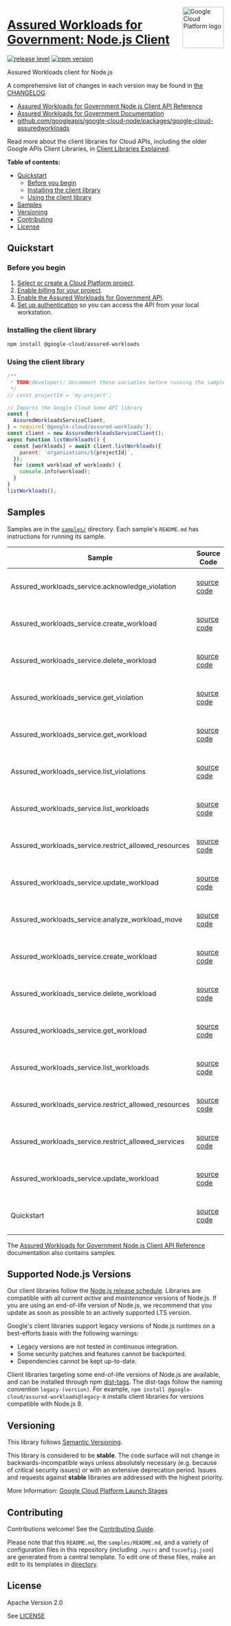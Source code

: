 [//]: # "This README.md file is auto-generated, all changes to this file will be lost."
[//]: # "To regenerate it, use `python -m synthtool`."
<img src="https://avatars2.githubusercontent.com/u/2810941?v=3&s=96" alt="Google Cloud Platform logo" title="Google Cloud Platform" align="right" height="96" width="96"/>

# [Assured Workloads for Government: Node.js Client](https://github.com/googleapis/google-cloud-node/tree/main/packages/google-cloud-assuredworkloads)

[![release level](https://img.shields.io/badge/release%20level-stable-brightgreen.svg?style=flat)](https://cloud.google.com/terms/launch-stages)
[![npm version](https://img.shields.io/npm/v/@google-cloud/assured-workloads.svg)](https://www.npmjs.org/package/@google-cloud/assured-workloads)




Assured Workloads client for Node.js


A comprehensive list of changes in each version may be found in
[the CHANGELOG](https://github.com/googleapis/google-cloud-node/tree/main/packages/google-cloud-assuredworkloads/CHANGELOG.md).

* [Assured Workloads for Government Node.js Client API Reference][client-docs]
* [Assured Workloads for Government Documentation][product-docs]
* [github.com/googleapis/google-cloud-node/packages/google-cloud-assuredworkloads](https://github.com/googleapis/google-cloud-node/tree/main/packages/google-cloud-assuredworkloads)

Read more about the client libraries for Cloud APIs, including the older
Google APIs Client Libraries, in [Client Libraries Explained][explained].

[explained]: https://cloud.google.com/apis/docs/client-libraries-explained

**Table of contents:**


* [Quickstart](#quickstart)
  * [Before you begin](#before-you-begin)
  * [Installing the client library](#installing-the-client-library)
  * [Using the client library](#using-the-client-library)
* [Samples](#samples)
* [Versioning](#versioning)
* [Contributing](#contributing)
* [License](#license)

## Quickstart

### Before you begin

1.  [Select or create a Cloud Platform project][projects].
1.  [Enable billing for your project][billing].
1.  [Enable the Assured Workloads for Government API][enable_api].
1.  [Set up authentication][auth] so you can access the
    API from your local workstation.

### Installing the client library

```bash
npm install @google-cloud/assured-workloads
```


### Using the client library

```javascript
/**
 * TODO(developer): Uncomment these variables before running the sample.
 */
// const projectId = 'my-project';

// Imports the Google Cloud Some API library
const {
  AssuredWorkloadsServiceClient,
} = require('@google-cloud/assured-workloads');
const client = new AssuredWorkloadsServiceClient();
async function listWorkloads() {
  const [workloads] = await client.listWorkloads({
    parent: `organizations/${projectId}`,
  });
  for (const workload of workloads) {
    console.info(workload);
  }
}
listWorkloads();

```



## Samples

Samples are in the [`samples/`](https://github.com/googleapis/google-cloud-node/tree/main/packages/google-cloud-assuredworkloads/samples) directory. Each sample's `README.md` has instructions for running its sample.

| Sample                      | Source Code                       | Try it |
| --------------------------- | --------------------------------- | ------ |
| Assured_workloads_service.acknowledge_violation | [source code](https://github.com/googleapis/google-cloud-node/blob/main/packages/google-cloud-assuredworkloads/samples/generated/v1/assured_workloads_service.acknowledge_violation.js) | [![Open in Cloud Shell][shell_img]](https://console.cloud.google.com/cloudshell/open?git_repo=https://github.com/googleapis/google-cloud-node&page=editor&open_in_editor=packages/google-cloud-assuredworkloads/samples/generated/v1/assured_workloads_service.acknowledge_violation.js,packages/google-cloud-assuredworkloads/samples/README.md) |
| Assured_workloads_service.create_workload | [source code](https://github.com/googleapis/google-cloud-node/blob/main/packages/google-cloud-assuredworkloads/samples/generated/v1/assured_workloads_service.create_workload.js) | [![Open in Cloud Shell][shell_img]](https://console.cloud.google.com/cloudshell/open?git_repo=https://github.com/googleapis/google-cloud-node&page=editor&open_in_editor=packages/google-cloud-assuredworkloads/samples/generated/v1/assured_workloads_service.create_workload.js,packages/google-cloud-assuredworkloads/samples/README.md) |
| Assured_workloads_service.delete_workload | [source code](https://github.com/googleapis/google-cloud-node/blob/main/packages/google-cloud-assuredworkloads/samples/generated/v1/assured_workloads_service.delete_workload.js) | [![Open in Cloud Shell][shell_img]](https://console.cloud.google.com/cloudshell/open?git_repo=https://github.com/googleapis/google-cloud-node&page=editor&open_in_editor=packages/google-cloud-assuredworkloads/samples/generated/v1/assured_workloads_service.delete_workload.js,packages/google-cloud-assuredworkloads/samples/README.md) |
| Assured_workloads_service.get_violation | [source code](https://github.com/googleapis/google-cloud-node/blob/main/packages/google-cloud-assuredworkloads/samples/generated/v1/assured_workloads_service.get_violation.js) | [![Open in Cloud Shell][shell_img]](https://console.cloud.google.com/cloudshell/open?git_repo=https://github.com/googleapis/google-cloud-node&page=editor&open_in_editor=packages/google-cloud-assuredworkloads/samples/generated/v1/assured_workloads_service.get_violation.js,packages/google-cloud-assuredworkloads/samples/README.md) |
| Assured_workloads_service.get_workload | [source code](https://github.com/googleapis/google-cloud-node/blob/main/packages/google-cloud-assuredworkloads/samples/generated/v1/assured_workloads_service.get_workload.js) | [![Open in Cloud Shell][shell_img]](https://console.cloud.google.com/cloudshell/open?git_repo=https://github.com/googleapis/google-cloud-node&page=editor&open_in_editor=packages/google-cloud-assuredworkloads/samples/generated/v1/assured_workloads_service.get_workload.js,packages/google-cloud-assuredworkloads/samples/README.md) |
| Assured_workloads_service.list_violations | [source code](https://github.com/googleapis/google-cloud-node/blob/main/packages/google-cloud-assuredworkloads/samples/generated/v1/assured_workloads_service.list_violations.js) | [![Open in Cloud Shell][shell_img]](https://console.cloud.google.com/cloudshell/open?git_repo=https://github.com/googleapis/google-cloud-node&page=editor&open_in_editor=packages/google-cloud-assuredworkloads/samples/generated/v1/assured_workloads_service.list_violations.js,packages/google-cloud-assuredworkloads/samples/README.md) |
| Assured_workloads_service.list_workloads | [source code](https://github.com/googleapis/google-cloud-node/blob/main/packages/google-cloud-assuredworkloads/samples/generated/v1/assured_workloads_service.list_workloads.js) | [![Open in Cloud Shell][shell_img]](https://console.cloud.google.com/cloudshell/open?git_repo=https://github.com/googleapis/google-cloud-node&page=editor&open_in_editor=packages/google-cloud-assuredworkloads/samples/generated/v1/assured_workloads_service.list_workloads.js,packages/google-cloud-assuredworkloads/samples/README.md) |
| Assured_workloads_service.restrict_allowed_resources | [source code](https://github.com/googleapis/google-cloud-node/blob/main/packages/google-cloud-assuredworkloads/samples/generated/v1/assured_workloads_service.restrict_allowed_resources.js) | [![Open in Cloud Shell][shell_img]](https://console.cloud.google.com/cloudshell/open?git_repo=https://github.com/googleapis/google-cloud-node&page=editor&open_in_editor=packages/google-cloud-assuredworkloads/samples/generated/v1/assured_workloads_service.restrict_allowed_resources.js,packages/google-cloud-assuredworkloads/samples/README.md) |
| Assured_workloads_service.update_workload | [source code](https://github.com/googleapis/google-cloud-node/blob/main/packages/google-cloud-assuredworkloads/samples/generated/v1/assured_workloads_service.update_workload.js) | [![Open in Cloud Shell][shell_img]](https://console.cloud.google.com/cloudshell/open?git_repo=https://github.com/googleapis/google-cloud-node&page=editor&open_in_editor=packages/google-cloud-assuredworkloads/samples/generated/v1/assured_workloads_service.update_workload.js,packages/google-cloud-assuredworkloads/samples/README.md) |
| Assured_workloads_service.analyze_workload_move | [source code](https://github.com/googleapis/google-cloud-node/blob/main/packages/google-cloud-assuredworkloads/samples/generated/v1beta1/assured_workloads_service.analyze_workload_move.js) | [![Open in Cloud Shell][shell_img]](https://console.cloud.google.com/cloudshell/open?git_repo=https://github.com/googleapis/google-cloud-node&page=editor&open_in_editor=packages/google-cloud-assuredworkloads/samples/generated/v1beta1/assured_workloads_service.analyze_workload_move.js,packages/google-cloud-assuredworkloads/samples/README.md) |
| Assured_workloads_service.create_workload | [source code](https://github.com/googleapis/google-cloud-node/blob/main/packages/google-cloud-assuredworkloads/samples/generated/v1beta1/assured_workloads_service.create_workload.js) | [![Open in Cloud Shell][shell_img]](https://console.cloud.google.com/cloudshell/open?git_repo=https://github.com/googleapis/google-cloud-node&page=editor&open_in_editor=packages/google-cloud-assuredworkloads/samples/generated/v1beta1/assured_workloads_service.create_workload.js,packages/google-cloud-assuredworkloads/samples/README.md) |
| Assured_workloads_service.delete_workload | [source code](https://github.com/googleapis/google-cloud-node/blob/main/packages/google-cloud-assuredworkloads/samples/generated/v1beta1/assured_workloads_service.delete_workload.js) | [![Open in Cloud Shell][shell_img]](https://console.cloud.google.com/cloudshell/open?git_repo=https://github.com/googleapis/google-cloud-node&page=editor&open_in_editor=packages/google-cloud-assuredworkloads/samples/generated/v1beta1/assured_workloads_service.delete_workload.js,packages/google-cloud-assuredworkloads/samples/README.md) |
| Assured_workloads_service.get_workload | [source code](https://github.com/googleapis/google-cloud-node/blob/main/packages/google-cloud-assuredworkloads/samples/generated/v1beta1/assured_workloads_service.get_workload.js) | [![Open in Cloud Shell][shell_img]](https://console.cloud.google.com/cloudshell/open?git_repo=https://github.com/googleapis/google-cloud-node&page=editor&open_in_editor=packages/google-cloud-assuredworkloads/samples/generated/v1beta1/assured_workloads_service.get_workload.js,packages/google-cloud-assuredworkloads/samples/README.md) |
| Assured_workloads_service.list_workloads | [source code](https://github.com/googleapis/google-cloud-node/blob/main/packages/google-cloud-assuredworkloads/samples/generated/v1beta1/assured_workloads_service.list_workloads.js) | [![Open in Cloud Shell][shell_img]](https://console.cloud.google.com/cloudshell/open?git_repo=https://github.com/googleapis/google-cloud-node&page=editor&open_in_editor=packages/google-cloud-assuredworkloads/samples/generated/v1beta1/assured_workloads_service.list_workloads.js,packages/google-cloud-assuredworkloads/samples/README.md) |
| Assured_workloads_service.restrict_allowed_resources | [source code](https://github.com/googleapis/google-cloud-node/blob/main/packages/google-cloud-assuredworkloads/samples/generated/v1beta1/assured_workloads_service.restrict_allowed_resources.js) | [![Open in Cloud Shell][shell_img]](https://console.cloud.google.com/cloudshell/open?git_repo=https://github.com/googleapis/google-cloud-node&page=editor&open_in_editor=packages/google-cloud-assuredworkloads/samples/generated/v1beta1/assured_workloads_service.restrict_allowed_resources.js,packages/google-cloud-assuredworkloads/samples/README.md) |
| Assured_workloads_service.restrict_allowed_services | [source code](https://github.com/googleapis/google-cloud-node/blob/main/packages/google-cloud-assuredworkloads/samples/generated/v1beta1/assured_workloads_service.restrict_allowed_services.js) | [![Open in Cloud Shell][shell_img]](https://console.cloud.google.com/cloudshell/open?git_repo=https://github.com/googleapis/google-cloud-node&page=editor&open_in_editor=packages/google-cloud-assuredworkloads/samples/generated/v1beta1/assured_workloads_service.restrict_allowed_services.js,packages/google-cloud-assuredworkloads/samples/README.md) |
| Assured_workloads_service.update_workload | [source code](https://github.com/googleapis/google-cloud-node/blob/main/packages/google-cloud-assuredworkloads/samples/generated/v1beta1/assured_workloads_service.update_workload.js) | [![Open in Cloud Shell][shell_img]](https://console.cloud.google.com/cloudshell/open?git_repo=https://github.com/googleapis/google-cloud-node&page=editor&open_in_editor=packages/google-cloud-assuredworkloads/samples/generated/v1beta1/assured_workloads_service.update_workload.js,packages/google-cloud-assuredworkloads/samples/README.md) |
| Quickstart | [source code](https://github.com/googleapis/google-cloud-node/blob/main/packages/google-cloud-assuredworkloads/samples/quickstart.js) | [![Open in Cloud Shell][shell_img]](https://console.cloud.google.com/cloudshell/open?git_repo=https://github.com/googleapis/google-cloud-node&page=editor&open_in_editor=packages/google-cloud-assuredworkloads/samples/quickstart.js,packages/google-cloud-assuredworkloads/samples/README.md) |



The [Assured Workloads for Government Node.js Client API Reference][client-docs] documentation
also contains samples.

## Supported Node.js Versions

Our client libraries follow the [Node.js release schedule](https://github.com/nodejs/release#release-schedule).
Libraries are compatible with all current _active_ and _maintenance_ versions of
Node.js.
If you are using an end-of-life version of Node.js, we recommend that you update
as soon as possible to an actively supported LTS version.

Google's client libraries support legacy versions of Node.js runtimes on a
best-efforts basis with the following warnings:

* Legacy versions are not tested in continuous integration.
* Some security patches and features cannot be backported.
* Dependencies cannot be kept up-to-date.

Client libraries targeting some end-of-life versions of Node.js are available, and
can be installed through npm [dist-tags](https://docs.npmjs.com/cli/dist-tag).
The dist-tags follow the naming convention `legacy-(version)`.
For example, `npm install @google-cloud/assured-workloads@legacy-8` installs client libraries
for versions compatible with Node.js 8.

## Versioning

This library follows [Semantic Versioning](http://semver.org/).



This library is considered to be **stable**. The code surface will not change in backwards-incompatible ways
unless absolutely necessary (e.g. because of critical security issues) or with
an extensive deprecation period. Issues and requests against **stable** libraries
are addressed with the highest priority.






More Information: [Google Cloud Platform Launch Stages][launch_stages]

[launch_stages]: https://cloud.google.com/terms/launch-stages

## Contributing

Contributions welcome! See the [Contributing Guide](https://github.com/googleapis/google-cloud-node/blob/main/CONTRIBUTING.md).

Please note that this `README.md`, the `samples/README.md`,
and a variety of configuration files in this repository (including `.nycrc` and `tsconfig.json`)
are generated from a central template. To edit one of these files, make an edit
to its templates in
[directory](https://github.com/googleapis/synthtool).

## License

Apache Version 2.0

See [LICENSE](https://github.com/googleapis/google-cloud-node/blob/main/LICENSE)

[client-docs]: https://cloud.google.com/nodejs/docs/reference/assured-workloads/latest
[product-docs]: https://cloud.google.com/assured-workloads/docs
[shell_img]: https://gstatic.com/cloudssh/images/open-btn.png
[projects]: https://console.cloud.google.com/project
[billing]: https://support.google.com/cloud/answer/6293499#enable-billing
[enable_api]: https://console.cloud.google.com/flows/enableapi?apiid=assuredworkloads.googleapis.com
[auth]: https://cloud.google.com/docs/authentication/external/set-up-adc-local
